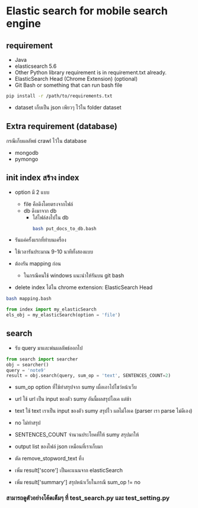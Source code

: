 # Elastic search for mobile search engine

## requirement

- Java
- elasticsearch 5.6
- Other Python library requirement is in requirement.txt already.
- ElasticSearch Head (Chrome Extension) (optional)
- Git Bash or something that can run bash file

```bash
pip install -r /path/to/requirements.txt
```

- dataset เก็บเป็น json เพียวๆ ไว้ใน folder dataset

## Extra requirement (database)
กรณีเก็บผลลัพธ์ crawl ไว้ใน database
- mongodb
- pymongo

## init index สร้าง index
-  option มี 2 แบบ
   -  file คือดึงโดยตรงจากไฟล์
   -  db ดึงมาจาก db
      -  ใส่ไฟล์สงไปใน db
         ```bash
         bash put_docs_to_db.bash
            ```

- รันแค่ครั้งแรกที่ทำบนเครื่อง
- ใช้เวลารันประมาณ 9-10 นาทีทั้งสองแบบ
- ต้องรัน mapping ก่อน
   - ในกรณีคนใช้ windows แนะนำให้รันบน git bash
- delete index ได้ใน chrome extension: ElasticSearch Head

```bash
bash mapping.bash
```

```python
from index import my_elasticSearch
els_obj = my_elasticSearch(option = 'file')
```

## search
- รับ query มาและพ่นผลลัพธ์ออกไป

```python
from search import searcher
obj = searcher()
query = 'note9'
result = obj.search(query, sum_op = 'text', SENTENCES_COUNT=2)
```

- sum_op option ที่ใช้ทำสรุปจาก sumy เผื่อเอาไปโชว์หน้าเว็บ
 - url ใช้ url เป็น input ของตัว sumy อันนี้ผลสรุปโอเค แต่ช้า
 - text ใช้ text เราเป็น input ของตัว sumy สรุปไว ผลไม่โอเค (parser เรา parse ไม่ดีเอง)
 - no ไม่ทำสรุป

- SENTENCES_COUNT จำนวนประโยคที่ให้ sumy สรุปมาให้

- output list ของไฟล์ json เหมือนที่เราเก็บมา
 - ตัด remove_stopword_text ทิ้ง
 - เพิ่ม result['score'] เป็นคะแนนจาก elasticSearch
 - เพิ่ม result['summary'] สรุปหน้าเว็บในกรณี sum_op != no

### สามารถดูตัวอย่างโค้ดเต็มๆ ที่ test_search.py และ test_setting.py